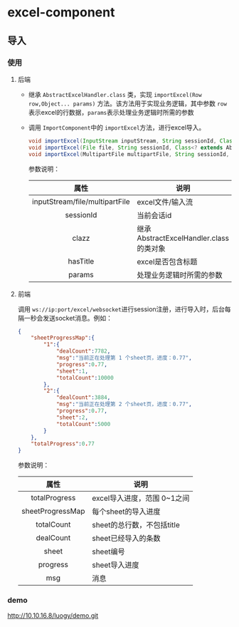 # excel-component

## 导入

### 使用

1. 后端

   - 继承 `AbstractExcelHandler.class` 类，实现 `importExcel(Row row,Object... params)` 方法。该方法用于实现业务逻辑，其中参数 `row`表示excel的行数据，`params`表示处理业务逻辑时所需的参数

   - 调用 `ImportComponent`中的 `importExcel`方法，进行excel导入。

     ```java
     void importExcel(InputStream inputStream, String sessionId, Class<? extends AbstractExcelHandler> clazz, boolean hasTitle, Object... params);
     void importExcel(File file, String sessionId, Class<? extends AbstractExcelHandler> clazz,boolean hasTitle,Object... params);
     void importExcel(MultipartFile multipartFile, String sessionId, Class<? extends AbstractExcelHandler> clazz,boolean hasTitle,Object... params);
     ```

     参数说明：

     |            **属性**            | **说明**                               |
     | :----------------------------: | -------------------------------------- |
     | inputStream/file/multipartFile | excel文件/输入流                       |
     |           sessionId            | 当前会话id                             |
     |             clazz              | 继承AbstractExcelHandler.class的类对象 |
     |            hasTitle            | excel是否包含标题                      |
     |             params             | 处理业务逻辑时所需的参数               |

     

2. 前端
   
   调用 `ws://ip:port/excel/websocket`进行session注册，进行导入时，后台每隔一秒会发送socket消息。例如：
   
   ```json
   {
       "sheetProgressMap":{
           "1":{
               "dealCount":7782,
               "msg":"当前正在处理第 1 个sheet页，进度：0.77",
               "progress":0.77,
               "sheet":1,
               "totalCount":10000
           },
           "2":{
               "dealCount":3884,
               "msg":"当前正在处理第 2 个sheet页，进度：0.77",
               "progress":0.77,
               "sheet":2,
               "totalCount":5000
           }
       },
       "totalProgress":0.77
   }
   ```
   
   参数说明：
   
   |     **属性**     | **说明**                    |
   | :--------------: | --------------------------- |
   |  totalProgress   | excel导入进度，范围 0~1之间 |
   | sheetProgressMap | 每个sheet的导入进度         |
   |    totalCount    | sheet的总行数，不包括title  |
   |    dealCount     | sheet已经导入的条数         |
   |      sheet       | sheet编号                   |
   |     progress     | sheet导入进度               |
   |       msg        | 消息                        |
   
   

### demo

http://10.10.16.8/luogy/demo.git
